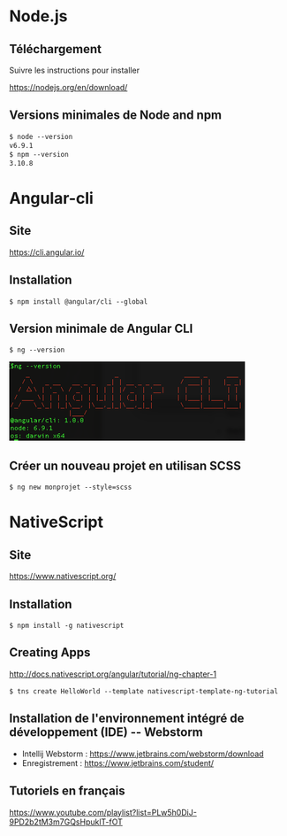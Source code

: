 # Node.js

## Téléchargement

Suivre les instructions pour installer

https://nodejs.org/en/download/

## Versions minimales de Node and npm
```
$ node --version
v6.9.1
$ npm --version
3.10.8
```

# Angular-cli

## Site

https://cli.angular.io/

## Installation

```
$ npm install @angular/cli --global
```

## Version minimale de Angular CLI

```
$ ng --version
```

![alt tag](ngversion.png)

## Créer un nouveau projet en utilisan SCSS

```
$ ng new monprojet --style=scss
```

# NativeScript

## Site

https://www.nativescript.org/

## Installation

```
$ npm install -g nativescript
```

## Creating Apps

http://docs.nativescript.org/angular/tutorial/ng-chapter-1

```
$ tns create HelloWorld --template nativescript-template-ng-tutorial
```


## Installation de l'environnement intégré de développement (IDE) -- Webstorm

* Intellij Webstorm : https://www.jetbrains.com/webstorm/download
* Enregistrement    : https://www.jetbrains.com/student/

## Tutoriels en français  
https://www.youtube.com/playlist?list=PLw5h0DiJ-9PD2b2tM3m7GQsHpuklT-fOT
